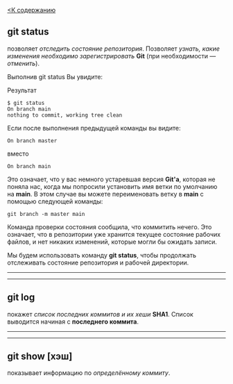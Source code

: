 [<К содержанию](./readme.md)

## git status 

позволяет *отследить состояние репозитория*. Позволяет *узнать, какие изменения необходимо зарегистрировать* **Git** (при необходимости — *отменить*).



Выполнив
git status
Вы увидите:

Результат


``````brash=
$ git status
On branch main
nothing to commit, working tree clean
``````

Если после выполнения предыдущей команды вы видите:

``````brash=
On branch master
``````
 вместо 
 
 ``````brash=
 On branch main
 ``````
 
  Это означает, что у вас немного устаревшая версия **Git'а**, которая не поняла нас, когда мы попросили установить имя ветки по умолчанию на **main**. В этом случае вы можете переименовать ветку в **main** с помощью следующей команды:

``````brash=
git branch -m master main
``````

Команда проверки состояния сообщила, что коммитить нечего. Это означает, что в репозитории уже хранится текущее состояние рабочих файлов, и нет никаких изменений, которые могли бы ожидать записи.

Мы будем использовать команду **git status**, чтобы продолжать отслеживать состояние репозитория и рабочей директории.

---
---


## git log 

покажет *список последних коммитов и их хеши* **SHA1**. Список выводится начиная с **последнего коммита**.

---

---


## git show [хэш] 

показывает информацию по *определённому коммиту*.